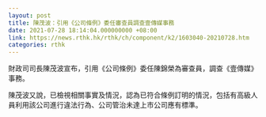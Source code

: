 ```yaml
---
layout: post
title: 陳茂波：引用《公司條例》委任審查員調查壹傳媒事務
date: 2021-07-28 18:14:04.000000000 +08:00
link: https://news.rthk.hk/rthk/ch/component/k2/1603040-20210728.htm
categories: rthk
---
```


財政司司長陳茂波宣布，引用《公司條例》委任陳錦榮為審查員，調查《壹傳媒》事務。

陳茂波又說，已檢視相關事實及情況，認為已符合條例訂明的情況，包括有高級人員利用該公司進行違法行為、公司管治未達上市公司應有標準。
